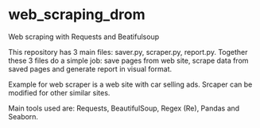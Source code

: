 # web_scraping_drom
Web scraping with Requests and Beatifulsoup

This repository has 3 main files: saver.py, scraper.py, report.py. 
Together these 3 files do a simple job: save pages from web site, scrape data from saved pages and generate report in visual format.

Example for web scraper is a web site with car selling ads. Srcaper can be modified for other similar sites.

Main tools used are: Requests, BeautifulSoup, Regex (Re), Pandas and Seaborn.
